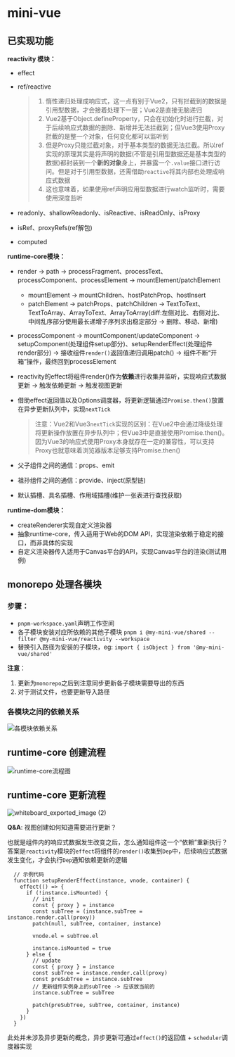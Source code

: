 # mini-vue

## 已实现功能

**reactivity 模块：**

- effect
- ref/reactive
  > 1. 惰性递归处理成响应式，这一点有别于Vue2，只有拦截到的数据是引用型数据，才会接着处理下一层；Vue2是直接无脑递归<br/>
  > 2. Vue2基于Object.defineProperty，只会在初始化时进行拦截，对于后续响应式数据的删除、新增并无法拦截到；但Vue3使用Proxy拦截的是整一个对象，任何变化都可以监听到<br/>
  > 3. 但是Proxy只能拦截对象，对于基本类型的数据无法拦截。所以ref实现的原理其实是将声明的数据(不管是引用型数据还是基本类型的数据)都封装到一个**新的对象**身上，并暴露一个`.value`接口进行访问。但是对于引用型数据，还需借助`reactive`将其内部也处理成响应式数据<br/>
  > 4. 这也意味着，如果使用ref声明应用型数据进行watch监听时，需要使用深度监听

- readonly、shallowReadonly、isReactive、isReadOnly、isProxy
- isRef、proxyRefs(ref解包)
- computed

**runtime-core模块：**

- render -> path -> processFragment、processText、processComponent、processElement -> mountElement/patchElement
  
  - mountElement -> mountChildren、hostPatchProp、hostInsert
  - patchElement -> patchProps、patchChildren -> TextToText、TextToArray、ArrayToText、ArrayToArray(diff:左侧对比、右侧对比、中间乱序部分使用最长递增子序列求出稳定部分 -> 删除、移动、新增)

- processComponent -> mountComponent/updateComponent -> setupComponent(处理组件setup部分)、setupRenderEffect(处理组件render部分) -> 接收组件`render()`返回值递归调用patch() -> 组件不断“开箱”操作，最终回到processElement

- reactivity的effect将组件render()作为**依赖**进行收集并监听，实现响应式数据更新 -> 触发依赖更新 -> 触发视图更新

- 借助effect返回值以及Options调度器，将更新逻辑通过`Promise.then()`放置在异步更新队列中，实现`nextTick`

  > 注意：Vue2和Vue3`nextTick`实现的区别：在Vue2中会通过降级处理将更新操作放置在异步队列中；但Vue3中是直接使用Promise.then()。因为Vue3的响应式使用Proxy本身就存在一定的兼容性，可以支持Proxy也就意味着浏览器版本足够支持Promise.then()

- 父子组件之间的通信：props、emit
- 祖孙组件之间的通信：provide、inject(原型链)
- 默认插槽、具名插槽、作用域插槽(维护一张表进行查找获取)

**runtime-dom模块：**

- createRenderer实现自定义渲染器
- 抽象runtime-core，传入适用于Web的DOM API，实现渲染依赖于稳定的接口，而非具体的实现
- 自定义渲染器传入适用于Canvas平台的API，实现Canvas平台的渲染(测试用例)


## monorepo 处理各模块

### 步骤：

- `pnpm-workspace.yaml`声明工作空间
- 各子模块安装对应所依赖的其他子模块
  `pnpm i @my-mini-vue/shared --filter @my-mini-vue/reactivity --workspace`
- 替换引入路径为安装的子模块，eg:
  `import { isObject } from '@my-mini-vue/shared'`

**注意**：

1. 更新为`monorepo`之后到注意同步更新各子模块需要导出的东西
2. 对于测试文件，也要更新导入路径

### 各模块之间的依赖关系

![各模块依赖关系](https://github.com/user-attachments/assets/d00e9296-5e78-4992-a9b3-b1f45ba8a4d6)

## runtime-core 创建流程

![runtime-core流程图](https://github.com/user-attachments/assets/7528364a-1fca-4583-a844-654b8c6b351f)

## runtime-core 更新流程

![whiteboard_exported_image (2)](https://github.com/user-attachments/assets/259cd260-6a92-4a6d-b227-d4c634e38ccd)

**Q&A**: 视图创建如何知道需要进行更新？

也就是组件内的响应式数据发生改变之后，怎么通知组件这一个“依赖”重新执行？答案是`reactivity`模块的`effect`将组件的`render()`收集到`Dep`中，后续响应式数据发生变化，才会执行`Dep`通知依赖更新的逻辑

```vue
  // 示例代码
  function setupRenderEffect(instance, vnode, container) {
    effect(() => {
      if (!instance.isMounted) {
        // init
        const { proxy } = instance
        const subTree = (instance.subTree = instance.render.call(proxy))
        patch(null, subTree, container, instance)

        vnode.el = subTree.el

        instance.isMounted = true
      } else {
        // update
        const { proxy } = instance
        const subTree = instance.render.call(proxy)
        const preSubTree = instance.subTree
        // 更新组件实例身上的subTree -> 应该放当前的
        instance.subTree = subTree

        patch(preSubTree, subTree, container, instance)
      }
    })
  }
```
此处并未涉及异步更新的概念，异步更新可通过`effect()`的返回值 + `scheduler`调度器实现
